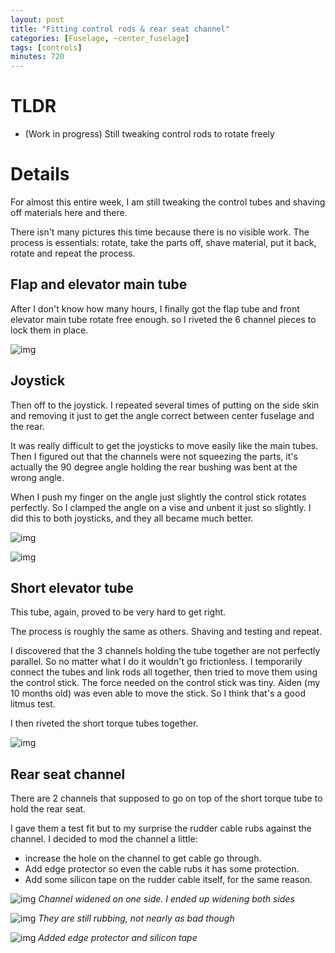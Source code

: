 ```yaml
---
layout: post
title: "Fitting control rods & rear seat channel"
categories: [Fuselage, ~center_fuselage]
tags: [controls]
minutes: 720
---
```


# TLDR

- (Work in progress) Still tweaking control rods to rotate freely

# Details

For almost this entire week, I am still tweaking the control tubes and shaving off materials here and there.

There isn't many pictures this time because there is no visible work. The process is essentials: rotate, take the parts off, shave material, put it back, rotate and repeat the process.

## Flap and elevator main tube

After I don't know how many hours, I finally got the flap tube and front elevator main tube rotate free enough. so I riveted the 6 channel pieces to lock them in place.

![img](https://lh3.googleusercontent.com/pw/AP1GczPW_2dOwXqn75ATMLPBH_P5QxOhXDaTPq6RHVINeIrPe5LYwvpuxT5jDTIi65UMTWqA0Qi0BX57RgpQuysgDjl6AS4CuMSnCp_aItFbuwIMsSiyYH85_SjLMfkrAjYnRcJZ71o2CP1ZCVdcpz7sy8hjgA=w2174-h2888-s-no-gm?authuser=3)

## Joystick

Then off to the joystick. I repeated several times of putting on the side skin and removing it just to get the angle correct between center fuselage and the rear.

It was really difficult to get the joysticks to move easily like the main tubes. Then I figured out that the channels were not squeezing the parts, it's actually the 90 degree angle holding the rear bushing was bent at the wrong angle.

When I push my finger on the angle just slightly the control stick rotates perfectly. So I clamped the angle on a vise and unbent it just so slightly. I did this to both joysticks, and they all became much better.

![img](https://lh3.googleusercontent.com/pw/AP1GczOsoEb_ahFcsiFmxGqNMmCsfweK7QrKgam5L2l0auJh98qyl70cegaE7UNltDZhsizGOIqRclYcnzUYkykFHfVZB-g-keMlklDh-2mWB3AWiZlRm9bahL6khD730cMUkJk_5TjGrmTSOgklCdPqsMwQdw=w3836-h2888-s-no-gm?authuser=3)

![img](https://lh3.googleusercontent.com/pw/AP1GczNv3QpZng-m78bawkUV4QHtfoL0IGePyMj665rd_Xg3WqbsPOL7CvHD5y9C_fpLOBlUGP5qb73uHNfjF3cWI8iwujI1P176vHMd4PKUgwnEBKb_Aaop5ZneyfGVhO9SoczkQuX-tqaKqiq4hKa8rmCvJg=w3836-h2888-s-no-gm?authuser=3)

## Short elevator tube

This tube, again, proved to be very hard to get right.

The process is roughly the same as others. Shaving and testing and repeat.

I discovered that the 3 channels holding the tube together are not perfectly parallel. So no matter what I do it wouldn't go frictionless. I temporarily connect the tubes and link rods all together, then tried to move them using the control stick. The force needed on the control stick was tiny. Aiden (my 10 months old) was even able to move the stick. So I think that's a good litmus test.

I then riveted the short torque tubes together.

![img](https://lh3.googleusercontent.com/pw/AP1GczMHA0JhbLHVbHgflhdN6P0rPiwfB5K07qRJYTU39fS2NFf40UfNsG3GBagqZm0fvxUGyYvzrrWsaquEpseHhA1X_Z3ppnaFQ1dWPUQuHN0prq82w5eNSR9esWkb8eX26q85zjJQcM9AeoegpdmO-GgcUA=w3836-h2888-s-no-gm?authuser=3)

## Rear seat channel

There are 2 channels that supposed to go on top of the short torque tube to hold the rear seat.

I gave them a test fit but to my surprise the rudder cable rubs against the channel. I decided to mod the channel a little:

- increase the hole on the channel to get cable go through.
- Add edge protector so even the cable rubs it has some protection.
- Add some silicon tape on the rudder cable itself, for the same reason.

![img](https://lh3.googleusercontent.com/pw/AP1GczNfMyFFL7yqZEVuk1nOmekIS6Jn6kGzxwatpv6nAxuRAp6xxvFjQ0P7Xo2N6GXr8J0DOtKci0UtwnwK55dD2G0zonfJ_EtZySZGxVq3LDNWtanPL6elXmp_NSD-XaGBT2K05vTLHonxljAo0Vdh_a_I6w=w2174-h2888-s-no-gm?authuser=3)
_Channel widened on one side. I ended up widening both sides_

![img](https://lh3.googleusercontent.com/pw/AP1GczOkWc-jbGBfK0buX9jDNHckoYo298KaW1rXdCiIKXsSkSLdwS2dl2ILCfmeC-fJm4aXMW-T8MBfX7KO4kRGvjtJ_pn8QqbIMsBKMnM1SmfBCrjpY1NSK5MmxoOjWgf-ae3H8EB7lN13C4P2-kMBW_EIWg=w2174-h2888-s-no-gm?authuser=3)
_They are still rubbing, not nearly as bad though_

![img](https://lh3.googleusercontent.com/pw/AP1GczPG-R19dDzDgh-krbQbBGol-0G_VfJw8KAobv6qp2FMaB-4EdexOOaW1gmLMrYDyVANJPp_X6ZiBURhLMRqKTfzh34-rulLteg7TKxFG3K6E2Hu1KbDEC_sZamytJnbAPKKflnXgkLuZiwSFUYVzodihA=w2174-h2888-s-no-gm?authuser=3)
_Added edge protector and silicon tape_
